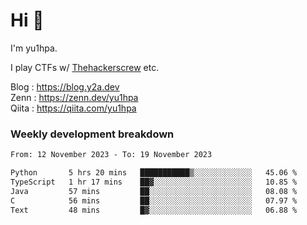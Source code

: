 # Hi 👋

I'm yu1hpa.

I play CTFs w/ [Thehackerscrew](https://www.thehackerscrew.team/) etc.

Blog : https://blog.y2a.dev  
Zenn : https://zenn.dev/yu1hpa  
Qiita : https://qiita.com/yu1hpa  

### Weekly development breakdown

<!--START_SECTION:waka-->

```txt
From: 12 November 2023 - To: 19 November 2023

Python       5 hrs 20 mins   ███████████▒░░░░░░░░░░░░░   45.06 %
TypeScript   1 hr 17 mins    ██▓░░░░░░░░░░░░░░░░░░░░░░   10.85 %
Java         57 mins         ██░░░░░░░░░░░░░░░░░░░░░░░   08.08 %
C            56 mins         ██░░░░░░░░░░░░░░░░░░░░░░░   07.97 %
Text         48 mins         █▓░░░░░░░░░░░░░░░░░░░░░░░   06.88 %
```

<!--END_SECTION:waka-->

